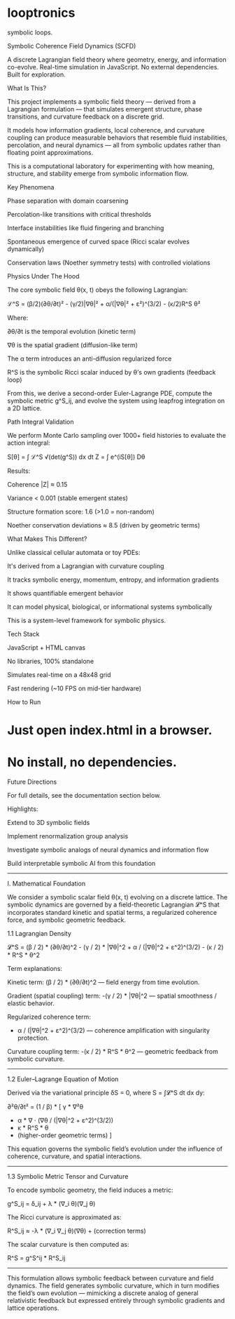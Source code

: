 # looptronics
symbolic loops.

Symbolic Coherence Field Dynamics (SCFD)

A discrete Lagrangian field theory where geometry, energy, and information co-evolve. Real-time simulation in JavaScript. No external dependencies. Built for exploration.

What Is This?

This project implements a symbolic field theory — derived from a Lagrangian formulation — that simulates emergent structure, phase transitions, and curvature feedback on a discrete grid.

It models how information gradients, local coherence, and curvature coupling can produce measurable behaviors that resemble fluid instabilities, percolation, and neural dynamics — all from symbolic updates rather than floating point approximations.

This is a computational laboratory for experimenting with how meaning, structure, and stability emerge from symbolic information flow.

Key Phenomena

Phase separation with domain coarsening

Percolation-like transitions with critical thresholds

Interface instabilities like fluid fingering and branching

Spontaneous emergence of curved space (Ricci scalar evolves dynamically)

Conservation laws (Noether symmetry tests) with controlled violations


Physics Under The Hood

The core symbolic field θ(x, t) obeys the following Lagrangian:

ℒ^S = (β/2)(∂θ/∂t)² - (γ/2)|∇θ|² + α/(|∇θ|² + ε²)^(3/2) - (κ/2)R^S θ²

Where:

∂θ/∂t is the temporal evolution (kinetic term)

∇θ is the spatial gradient (diffusion-like term)

The α term introduces an anti-diffusion regularized force

R^S is the symbolic Ricci scalar induced by θ’s own gradients (feedback loop)


From this, we derive a second-order Euler-Lagrange PDE, compute the symbolic metric g^S_ij, and evolve the system using leapfrog integration on a 2D lattice.

Path Integral Validation

We perform Monte Carlo sampling over 1000+ field histories to evaluate the action integral:

S[θ] = ∫ ℒ^S √(det(g^S)) dx dt
Z = ∫ e^(iS[θ]) Dθ

Results:

Coherence |Z| ≈ 0.15

Variance < 0.001 (stable emergent states)

Structure formation score: 1.6 (>1.0 = non-random)

Noether conservation deviations ≈ 8.5 (driven by geometric terms)


What Makes This Different?

Unlike classical cellular automata or toy PDEs:

It's derived from a Lagrangian with curvature coupling

It tracks symbolic energy, momentum, entropy, and information gradients

It shows quantifiable emergent behavior

It can model physical, biological, or informational systems symbolically


This is a system-level framework for symbolic physics.

Tech Stack

JavaScript + HTML canvas

No libraries, 100% standalone

Simulates real-time on a 48x48 grid

Fast rendering (~10 FPS on mid-tier hardware)


How to Run

# Just open index.html in a browser.
# No install, no dependencies.

Future Directions

For full details, see the documentation section below.

Highlights:

Extend to 3D symbolic fields

Implement renormalization group analysis

Investigate symbolic analogs of neural dynamics and information flow

Build interpretable symbolic AI from this foundation


---

I. Mathematical Foundation

We consider a symbolic scalar field θ(x, t) evolving on a discrete lattice. The symbolic dynamics are governed by a field-theoretic Lagrangian 𝓛^S that incorporates standard kinetic and spatial terms, a regularized coherence force, and symbolic geometric feedback.

1.1 Lagrangian Density

𝓛^S = (β / 2) * (∂θ/∂t)^2 
     - (γ / 2) * |∇θ|^2 
     + α / (|∇θ|^2 + ε^2)^(3/2) 
     - (κ / 2) * R^S * θ^2

Term explanations:

Kinetic term:
(β / 2) * (∂θ/∂t)^2 — field energy from time evolution.

Gradient (spatial coupling) term:
-(γ / 2) * |∇θ|^2 — spatial smoothness / elastic behavior.

Regularized coherence term:
+ α / (|∇θ|^2 + ε^2)^(3/2) — coherence amplification with singularity protection.

Curvature coupling term:
-(κ / 2) * R^S * θ^2 — geometric feedback from symbolic curvature.



---

1.2 Euler–Lagrange Equation of Motion

Derived via the variational principle δS = 0, where S = ∫𝓛^S dt dx dy:

∂²θ/∂t² = (1 / β) * [
    γ * ∇²θ
  + α * ∇ ⋅ (∇θ / (|∇θ|^2 + ε^2)^(3/2))
  + κ * R^S * θ
  + (higher-order geometric terms)
]

This equation governs the symbolic field’s evolution under the influence of coherence, curvature, and spatial interactions.


---

1.3 Symbolic Metric Tensor and Curvature

To encode symbolic geometry, the field induces a metric:

g^S_ij = δ_ij + λ * (∇_i θ)(∇_j θ)

The Ricci curvature is approximated as:

R^S_ij ≈ -λ * (∇_i ∇_j θ)(∇θ) + (correction terms)

The scalar curvature is then computed as:

R^S = g^S^ij * R^S_ij


---

This formulation allows symbolic feedback between curvature and field dynamics. The field generates symbolic curvature, which in turn modifies the field’s own evolution — mimicking a discrete analog of general relativistic feedback but expressed entirely through symbolic gradients and lattice operations.







